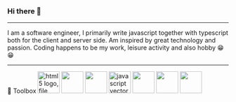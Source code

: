 ### Hi there 🤨
<hr/>
I am a software engineer, I primarily write javascript together with typescript both for the client and server side.
Am inspired by great technology and passion.
Coding happens to be my work, leisure activity and also hobby 😁😁 
<hr/>
🧰 Toolbox 
<img src="https://www.freepnglogos.com/uploads/html5-logo-png/html5-logo-file-html-shiny-icon-svg-wikimedia-commons-11.png" width="50" alt="html5 logo, file html shiny icon svg wikimedia commons" />
<img src="https://iconape.com/wp-content/files/dj/370768/svg/370768.svg" width="50"/>
<img src="https://iconape.com/wp-content/files/un/371197/svg/371197.svg" width="50"/>
<img src="https://www.freepnglogos.com/uploads/javascript-png/javascript-vector-logo-yellow-png-transparent-javascript-vector-12.png" width="50" alt="javascript vector logo yellow png transparent javascript vector" />

<img src="https://iconape.com/wp-content/files/fh/110909/svg/typescript.svg" width="50"/>
<img src="https://iconape.com/wp-content/files/fe/83764/svg/nodejs-1.svg" width="50"/>
<img src="https://iconape.com/wp-content/files/xn/371621/svg/371621.svg" width="50"/>

